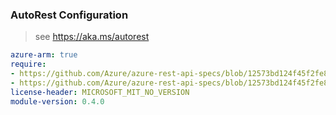 ### AutoRest Configuration

> see https://aka.ms/autorest

``` yaml
azure-arm: true
require:
- https://github.com/Azure/azure-rest-api-specs/blob/12573bd124f45f2fe8f7cd95af6374ff812e8cce/specification/servicefabric/resource-manager/readme.md
- https://github.com/Azure/azure-rest-api-specs/blob/12573bd124f45f2fe8f7cd95af6374ff812e8cce/specification/servicefabric/resource-manager/readme.go.md
license-header: MICROSOFT_MIT_NO_VERSION
module-version: 0.4.0
```